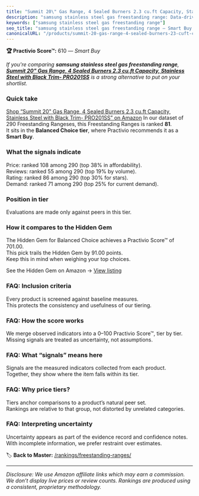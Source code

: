 ```yaml
---
title: "Summit 20\" Gas Range, 4 Sealed Burners 2.3 cu.ft Capacity, Stainless Steel with Black Trim- PRO201SS"
description: "samsung stainless steel gas freestanding range: Data-driven within Balanced Choice ranking using the Practivio Score™. Positioned by quality, value, demand, fi…"
keywords: ["samsung stainless steel gas freestanding range"]
seo_title: "samsung stainless steel gas freestanding range — Smart Buy Balanced Choice (2025)"
canonicalURL: "/products/summit-20-gas-range-4-sealed-burners-23-cuft-capacity-stainless-steel-with-black-trim-pro201ss-B07S7F8FM2/"
---
```


**🏆 Practivio Score™:** 610 — _Smart Buy_


*If you're comparing **samsung stainless steel gas freestanding range**, **[Summit 20" Gas Range, 4 Sealed Burners 2.3 cu.ft Capacity, Stainless Steel with Black Trim- PRO201SS](https://www.amazon.com/dp/B07S7F8FM2?tag=practivio-20)** is a strong alternative to put on your shortlist.*
### Quick take
[Shop “Summit 20" Gas Range, 4 Sealed Burners 2.3 cu.ft Capacity, Stainless Steel with Black Trim- PRO201SS” on Amazon](https://www.amazon.com/dp/B07S7F8FM2?tag=practivio-20)
In our dataset of 290 Freestanding Rangeses, this Freestanding Ranges is ranked **81**.  
It sits in the **Balanced Choice tier**, where Practivio recommends it as a **Smart Buy**.

### What the signals indicate
Price: ranked 108 among 290 (top 38% in affordability).  
Reviews: ranked 55 among 290 (top 19% by volume).  
Rating: ranked 86 among 290 (top 30% for stars).  
Demand: ranked 71 among 290 (top 25% for current demand).

### Position in tier
Evaluations are made only against peers in this tier.

### How it compares to the Hidden Gem
The Hidden Gem for Balanced Choice achieves a Practivio Score™ of 701.00.  
This pick trails the Hidden Gem by 91.00 points.  
Keep this in mind when weighing your top choices.  

See the Hidden Gem on Amazon → [View listing](https://www.amazon.com/dp/B07FWRTVYZ?tag=practivio-20)

### FAQ: Inclusion criteria
Every product is screened against baseline measures.  
This protects the consistency and usefulness of our tiering.

### FAQ: How the score works
We merge observed indicators into a 0–100 Practivio Score™, tier by tier.  
Missing signals are treated as uncertainty, not assumptions.

### FAQ: What “signals” means here
Signals are the measured indicators collected from each product.  
Together, they show where the item falls within its tier.

### FAQ: Why price tiers?
Tiers anchor comparisons to a product’s natural peer set.  
Rankings are relative to that group, not distorted by unrelated categories.

### FAQ: Interpreting uncertainty
Uncertainty appears as part of the evidence record and confidence notes.  
With incomplete information, we prefer restraint over estimates.


🏷️ **Back to Master:** [/rankings/freestanding-ranges/](/rankings/freestanding-ranges/)

---
_Disclosure: We use Amazon affiliate links which may earn a commission. We don’t display live prices or review counts. Rankings are produced using a consistent, proprietary methodology._
